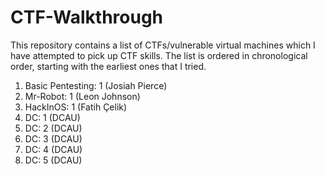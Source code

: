 # CTF-Walkthrough
This repository contains a list of CTFs/vulnerable virtual machines which I have attempted to pick up CTF skills. The list is ordered in chronological order, starting with the earliest ones that I tried.

1. Basic Pentesting: 1 (Josiah Pierce)
2. Mr-Robot: 1 (Leon Johnson)
3. HackInOS: 1 (Fatih Çelik)
4. DC: 1 (DCAU)
5. DC: 2 (DCAU)
6. DC: 3 (DCAU)
7. DC: 4 (DCAU)
8. DC: 5 (DCAU)